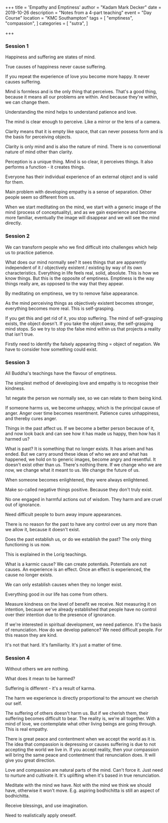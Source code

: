 +++
title = 'Empathy and Emptiness'
author = "Kadam Mark Decker"
date = 2019-10-26
description = "Notes from a 4-part teaching"
event = "Day Course"
location = "KMC Southampton"
tags = [
    "emptiness",
    "compassion",
]
categories = [
    "sutra",
]

+++

### Session 1
Happiness and suffering are states of mind. 

True causes of happiness never cause suffering. 

If you repeat the experience of love you become more happy. It never causes suffering.

Mind is formless and is the only thing that perceives. That's a good thing, because it means all our problems are within. And because they're within, we can change them.

Understanding the mind helps to understand patience and love.

The mind is clear enough to perceive. Like a mirror or the lens of a camera.

Clarity means that it is empty like space, that can never possess form and is the basis for perceiving objects.

Clarity is only mind and is also the nature of mind. There is no conventional nature of mind other than clarity.

Perception is a unique thing. Mind is so clear, it perceives things. It also performs a function - it creates things.

Everyone has their individual experience of an external object and is valid for them.

Main problem with developing empathy is a sense of separation. Other people seem so different from us.

When we start meditating on the mind, we start with a generic image of the mind (process of conceptuality), and as we gain experience and become more familiar, eventually the image will disappear and we will see the mind directly.

### Session 2

We can transform people who we find difficult into challenges which help us to practice patience.

What does our mind normally see? It sees things that are apparently independent of it / objectively existent / existing by way of its own characteristics. Everything in life feels real, solid, absolute. This is how we know things. But this is the opposite of emptiness. Emptiness is the way things really are, as opposed to the way that they appear.

By meditating on emptiness, we try to remove false appearance.

As the mind perceiving things as objectively existent becomes stronger, everything becomes more real. This is self-grasping.

If you get this and get rid of it, you stop suffering. The mind of self-grasping exists, the object doesn't. If you take the object away, the self-grasping mind stops. So we try to stop the false mind within us that projects a reality that isn't true.

Firstly need to identify the falsely appearing thing = object of negation. We have to consider how something could exist.

### Session 3

All Buddha's teachings have the flavour of emptiness.

The simplest method of developing love and empathy is to recognise their kindness.

1st negate the person we normally see, so we can relate to them being kind.

If someone harms us, we become unhappy, which is the principal cause of anger. Anger over time becomes resentment. Patience cures unhappiness, and thereby cures anger.

Things in the past affect us. If we become a better person because of it, and now look back and can see how it has made us happy, then how has it harmed us?

What is past? It is something that no longer exists. It has arisen and has ended. But we carry around these ideas of who we are and what has happened, we hold on to generic images, become angry and resentful. It doesn't exist other than us. There's nothing there. If we change who we are now, we change what it meant to us. We change the future of us.

When someone becomes enlightened, they were always enlightened.

Make so-called negative things positive. Because they don't truly exist.

No one engaged in harmful actions out of wisdom. They harm and are cruel out of ignorance.

Need difficult people to burn away impure appearances.

There is no reason for the past to have any control over us any more than we allow it, because it doesn't exist.

Does the past establish us, or do we establish the past? The only thing functioning is us now.

This is explained in the Lorig teachings.

What is a karmic cause? We can create potentials. Potentials are not causes. An experience is an effect. Once an effect is experienced, the cause no longer exists.

We can only establish causes when they no longer exist.

Everything good in our life has come from others.

Measure kindness on the level of benefit we receive. Not measuring it on intention, because we've already established that people have no control over their intention due to the presence of ignorance.

If we're interested in spiritual development, we need patience. It's the basis of renunciation. How do we develop patience? We need difficult people. For this reason they are kind.

It's not that hard. It's familiarity. It's just a matter of time.

### Session 4

Without others we are nothing.

What does it mean to be harmed?

Suffering is different - it's a result of karma.

The harm we experience is directly proportional to the amount we cherish our self.

The suffering of others doesn't harm us. But if we cherish them, their suffering becomes difficult to bear. The reality is, we're all together. With a mind of love, we contemplate what other living beings are going through. This is real empathy.

There is great peace and contentment when we accept the world as it is. The idea that compassion is depressing or causes suffering is due to not accepting the world we live in. If you accept reality, then your compassion will bring the same peace and contentment that renunciation does. It will give you great direction.

Love and compassion are natural parts of the mind. Can't force it. Just need to nurture and cultivate it. It's uplifting when it's based in true renunciation.

Meditate with the mind we have. Not with the mind we think we should have, otherwise it won't move. E.g. aspiring bodhichitta is still an aspect of bodhichitta.

Receive blessings, and use imagination.

Need to realistically apply oneself.
